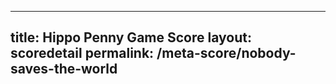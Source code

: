 ---
        
title: Hippo Penny Game Score
layout: scoredetail
permalink: /meta-score/nobody-saves-the-world
---